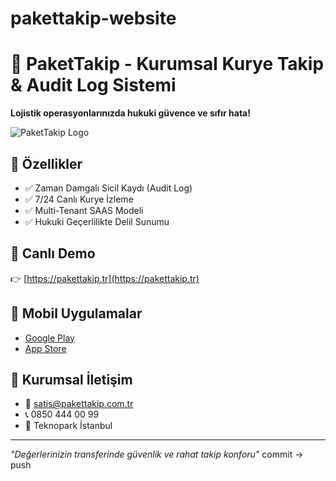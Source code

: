 # pakettakip-website 
# 🚀 PaketTakip - Kurumsal Kurye Takip & Audit Log Sistemi

**Lojistik operasyonlarınızda hukuki güvence ve sıfır hata!**

![PaketTakip Logo](https://via.placeholder.com/800x400/FFC107/34495e?text=PaketTakip+.tr)

## 🌟 Özellikler
- ✅ Zaman Damgalı Sicil Kaydı (Audit Log)
- ✅ 7/24 Canlı Kurye İzleme  
- ✅ Multi-Tenant SAAS Modeli
- ✅ Hukuki Geçerlilikte Delil Sunumu

## 🚀 Canlı Demo
👉 [https://pakettakip.tr](https://pakettakip.tr)

## 📱 Mobil Uygulamalar
- [Google Play](https://play.google.com/store/apps/details?id=com.pakettakip.app)
- [App Store](https://apps.apple.com/tr/app/pakettakip/id...)

## 💼 Kurumsal İletişim
- 📧 satis@pakettakip.com.tr
- 📞 0850 444 00 99
- 🏢 Teknopark İstanbul

---
*"Değerlerinizin transferinde güvenlik ve rahat takip konforu"*
commit → push
